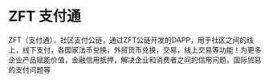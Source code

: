 # ZFT 支付通
<p>ZFT（支付通），社区支付公链，通过ZFT公链开发的DAPP，用于社区之间的线上，线下支付，各国家法币兑换，外贸货币兑换，交易，线上交易等功能！为更多企业产品赋能价值，金融信用抵押，解决企业和消费者之间的信用问题，国际贸易的支付问题等</p>
